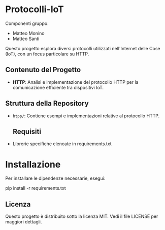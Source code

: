 # Protocolli-IoT
Componenti gruppo:
- Matteo Monino
- Matteo Santi



Questo progetto esplora diversi protocolli utilizzati nell'Internet delle Cose (IoT), con un focus particolare su HTTP.

## Contenuto del Progetto

- **HTTP**: Analisi e implementazione del protocollo HTTP per la comunicazione efficiente tra dispositivi IoT.

## Struttura della Repository

- `htpp/`: Contiene esempi e implementazioni relative al protocollo HTTP.

  ## Requisiti
- Librerie specifiche elencate in requirements.txt

# Installazione
Per installare le dipendenze necessarie, esegui:

 pip install -r requirements.txt

## Licenza
Questo progetto è distribuito sotto la licenza MIT. Vedi il file LICENSE per maggiori dettagli.
